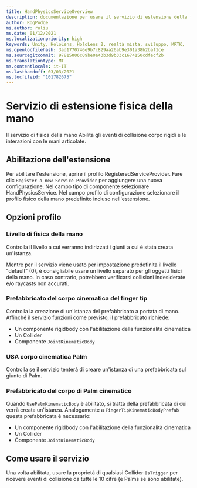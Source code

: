 ```yaml
---
title: HandPhysicsServiceOverview
description: documentazione per usare il servizio di estensione della fisica della mano in MRTK
author: RogPodge
ms.author: roliu
ms.date: 01/12/2021
ms.localizationpriority: high
keywords: Unity, HoloLens, HoloLens 2, realtà mista, sviluppo, MRTK,
ms.openlocfilehash: 3ad1770746e9b7c829aa26ab9e301a38b2baf1ce
ms.sourcegitcommit: 97815006c09be0a43b3d9b33c1674150cdfecf2b
ms.translationtype: MT
ms.contentlocale: it-IT
ms.lasthandoff: 03/03/2021
ms.locfileid: "101782675"
---
```

# <a name="hand-physics-extension-service"></a>Servizio di estensione fisica della mano

Il servizio di fisica della mano Abilita gli eventi di collisione corpo rigidi e le interazioni con le mani articolate.

## <a name="enabling-the-extension"></a>Abilitazione dell'estensione

Per abilitare l'estensione, aprire il profilo RegisteredServiceProvider. Fare clic `Register a new Service Provider` per aggiungere una nuova configurazione. Nel campo tipo di componente selezionare HandPhysicsService. Nel campo profilo di configurazione selezionare il profilo fisico della mano predefinito incluso nell'estensione.

## <a name="profile-options"></a>Opzioni profilo

### <a name="hand-physics-layer"></a>Livello di fisica della mano

Controlla il livello a cui verranno indirizzati i giunti a cui è stata creata un'istanza.

Mentre per il servizio viene usato per impostazione predefinita il livello "default" (0), è consigliabile usare un livello separato per gli oggetti fisici della mano. In caso contrario, potrebbero verificarsi collisioni indesiderate e/o raycasts non accurati.

### <a name="finger-tip-kinematic-body-prefab"></a>Prefabbricato del corpo cinematica del finger tip

Controlla la creazione di un'istanza del prefabbricato a portata di mano. Affinché il servizio funzioni come previsto, il prefabbricato richiede:

- Un componente rigidbody con l'abilitazione della funzionalità cinematica
- Un Collider
- Componente `JointKinematicBody`

### <a name="use-palm-kinematic-body"></a>USA corpo cinematica Palm

Controlla se il servizio tenterà di creare un'istanza di una prefabbricata sul giunto di Palm.

### <a name="palm-kinematic-body-prefab"></a>Prefabbricato del corpo di Palm cinematico

Quando `UsePalmKinematicBody` è abilitato, si tratta della prefabbricata di cui verrà creata un'istanza. Analogamente a `FingerTipKinematicBodyPrefab` questa prefabbricata è necessario:

- Un componente rigidbody con l'abilitazione della funzionalità cinematica
- Un Collider
- Componente `JointKinematicBody`

## <a name="how-to-use-the-service"></a>Come usare il servizio

Una volta abilitata, usare la proprietà di qualsiasi Collider `IsTrigger` per ricevere eventi di collisione da tutte le 10 cifre (e Palms se sono abilitate).
